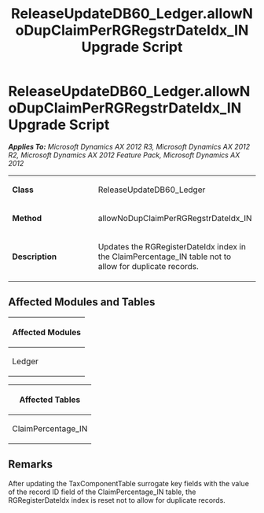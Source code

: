 ﻿---
title: ReleaseUpdateDB60_Ledger.allowNoDupClaimPerRGRegstrDateIdx_IN Upgrade Script
TOCTitle: ReleaseUpdateDB60_Ledger.allowNoDupClaimPerRGRegstrDateIdx_IN Upgrade Script
ms:assetid: b71900ec-139c-19f4-9e94-c4eb3f5d05a0
ms:mtpsurl: https://msdn.microsoft.com/en-us/library/JJ737049(v=AX.60)
ms:contentKeyID: 49710731
ms.date: 05/18/2015
mtps_version: v=AX.60
---

# ReleaseUpdateDB60\_Ledger.allowNoDupClaimPerRGRegstrDateIdx\_IN Upgrade Script 


_**Applies To:** Microsoft Dynamics AX 2012 R3, Microsoft Dynamics AX 2012 R2, Microsoft Dynamics AX 2012 Feature Pack, Microsoft Dynamics AX 2012_

<table>
<colgroup>
<col style="width: 50%" />
<col style="width: 50%" />
</colgroup>
<tbody>
<tr class="odd">
<td><p><strong>Class</strong></p></td>
<td><p>ReleaseUpdateDB60_Ledger</p></td>
</tr>
<tr class="even">
<td><p><strong>Method</strong></p></td>
<td><p>allowNoDupClaimPerRGRegstrDateIdx_IN</p></td>
</tr>
<tr class="odd">
<td><p><strong>Description</strong></p></td>
<td><p>Updates the RGRegisterDateIdx index in the ClaimPercentage_IN table not to allow for duplicate records.</p></td>
</tr>
</tbody>
</table>


## Affected Modules and Tables

<table>
<colgroup>
<col style="width: 100%" />
</colgroup>
<thead>
<tr class="header">
<th><p>Affected Modules</p></th>
</tr>
</thead>
<tbody>
<tr class="odd">
<td><p>Ledger</p></td>
</tr>
</tbody>
</table>


<table>
<colgroup>
<col style="width: 100%" />
</colgroup>
<thead>
<tr class="header">
<th><p>Affected Tables</p></th>
</tr>
</thead>
<tbody>
<tr class="odd">
<td><p>ClaimPercentage_IN</p></td>
</tr>
</tbody>
</table>


## Remarks

After updating the TaxComponentTable surrogate key fields with the value of the record ID field of the ClaimPercentage\_IN table, the RGRegisterDateIdx index is reset not to allow for duplicate records.

  


